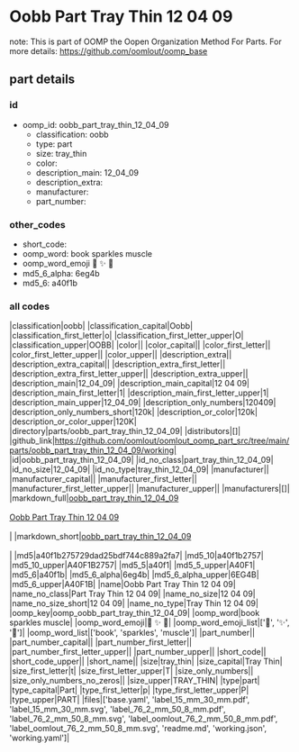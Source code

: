 # Oobb Part Tray Thin 12 04 09  

note: This is part of OOMP the Oopen Organization Method For Parts. For more details: https://github.com/oomlout/oomp_base

##  part details





### id
* oomp_id: oobb_part_tray_thin_12_04_09
  * classification: oobb
  * type: part
  * size: tray_thin
  * color: 
  * description_main: 12_04_09
  * description_extra: 
  * manufacturer: 
  * part_number: 

### other_codes
* short_code: 
* oomp_word: book sparkles muscle
* oomp_word_emoji :book: :sparkles: :muscle:
* md5_6_alpha: 6eg4b
* md5_6: a40f1b

### all codes 
|classification|oobb|
|classification_capital|Oobb|
|classification_first_letter|o|
|classification_first_letter_upper|O|
|classification_upper|OOBB|
|color||
|color_capital||
|color_first_letter||
|color_first_letter_upper||
|color_upper||
|description_extra||
|description_extra_capital||
|description_extra_first_letter||
|description_extra_first_letter_upper||
|description_extra_upper||
|description_main|12_04_09|
|description_main_capital|12 04 09|
|description_main_first_letter|1|
|description_main_first_letter_upper|1|
|description_main_upper|12_04_09|
|description_only_numbers|120409|
|description_only_numbers_short|120k|
|description_or_color|120k|
|description_or_color_upper|120K|
|directory|parts/oobb_part_tray_thin_12_04_09|
|distributors|[]|
|github_link|https://github.com/oomlout/oomlout_oomp_part_src/tree/main/parts/oobb_part_tray_thin_12_04_09/working|
|id|oobb_part_tray_thin_12_04_09|
|id_no_class|part_tray_thin_12_04_09|
|id_no_size|12_04_09|
|id_no_type|tray_thin_12_04_09|
|manufacturer||
|manufacturer_capital||
|manufacturer_first_letter||
|manufacturer_first_letter_upper||
|manufacturer_upper||
|manufacturers|[]|
|markdown_full|[oobb_part_tray_thin_12_04_09](https://github.com/oomlout/oomlout_oomp_part_src/tree/main/parts/oobb_part_tray_thin_12_04_09/working)<br>[](https://github.com/oomlout/oomlout_oomp_part_src/tree/main/parts/oobb_part_tray_thin_12_04_09/working)<br>[Oobb Part Tray Thin 12 04 09](https://github.com/oomlout/oomlout_oomp_part_src/tree/main/parts/oobb_part_tray_thin_12_04_09/working)<br><br>|
|markdown_short|[oobb_part_tray_thin_12_04_09](https://github.com/oomlout/oomlout_oomp_part_src/tree/main/parts/oobb_part_tray_thin_12_04_09/working)<br><br>|
|md5|a40f1b275729dad25bdf744c889a2fa7|
|md5_10|a40f1b2757|
|md5_10_upper|A40F1B2757|
|md5_5|a40f1|
|md5_5_upper|A40F1|
|md5_6|a40f1b|
|md5_6_alpha|6eg4b|
|md5_6_alpha_upper|6EG4B|
|md5_6_upper|A40F1B|
|name|Oobb Part Tray Thin 12 04 09|
|name_no_class|Part Tray Thin 12 04 09|
|name_no_size|12 04 09|
|name_no_size_short|12 04 09|
|name_no_type|Tray Thin 12 04 09|
|oomp_key|oomp_oobb_part_tray_thin_12_04_09|
|oomp_word|book sparkles muscle|
|oomp_word_emoji|:book: :sparkles: :muscle:|
|oomp_word_emoji_list|[':book:', ':sparkles:', ':muscle:']|
|oomp_word_list|['book', 'sparkles', 'muscle']|
|part_number||
|part_number_capital||
|part_number_first_letter||
|part_number_first_letter_upper||
|part_number_upper||
|short_code||
|short_code_upper||
|short_name||
|size|tray_thin|
|size_capital|Tray Thin|
|size_first_letter|t|
|size_first_letter_upper|T|
|size_only_numbers||
|size_only_numbers_no_zeros||
|size_upper|TRAY_THIN|
|type|part|
|type_capital|Part|
|type_first_letter|p|
|type_first_letter_upper|P|
|type_upper|PART|
|files|['base.yaml', 'label_15_mm_30_mm.pdf', 'label_15_mm_30_mm.svg', 'label_76_2_mm_50_8_mm.pdf', 'label_76_2_mm_50_8_mm.svg', 'label_oomlout_76_2_mm_50_8_mm.pdf', 'label_oomlout_76_2_mm_50_8_mm.svg', 'readme.md', 'working.json', 'working.yaml']|

